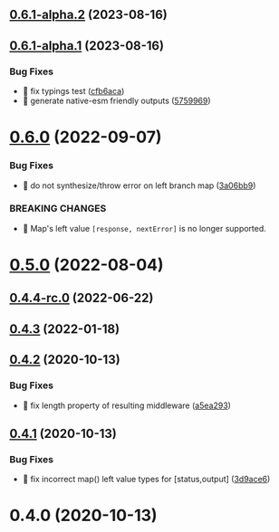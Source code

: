 ## [0.6.1-alpha.2](https://github.com/soul-codes/express-valued-middleware/compare/0.6.1-alpha.1...0.6.1-alpha.2) (2023-08-16)

## [0.6.1-alpha.1](https://github.com/soul-codes/express-valued-middleware/compare/0.6.0...0.6.1-alpha.1) (2023-08-16)


### Bug Fixes

* 🐛 fix typings test ([cfb6aca](https://github.com/soul-codes/express-valued-middleware/commit/cfb6acae27e3d1f06e85c2493654689114b02e67))
* 🐛 generate native-esm friendly outputs ([5759969](https://github.com/soul-codes/express-valued-middleware/commit/5759969663686275a8c2a5f1f27cd742924eae0f))

# [0.6.0](https://gitlab.com/soul-codes/express-valued-middleware/compare/0.5.0...0.6.0) (2022-09-07)


### Bug Fixes

* 🐛 do not synthesize/throw error on left branch map ([3a06bb9](https://gitlab.com/soul-codes/express-valued-middleware/commit/3a06bb998e411ffba43b5718b6dbd46a48b15aa0))


### BREAKING CHANGES

* 🧨 Map's left value `[response, nextError]` is no longer supported.

# [0.5.0](https://gitlab.com/soul-codes/express-valued-middleware/compare/0.4.4-rc.0...0.5.0) (2022-08-04)

## [0.4.4-rc.0](https://gitlab.com/soul-codes/express-valued-middleware/compare/0.4.3...0.4.4-rc.0) (2022-06-22)

## [0.4.3](https://gitlab.com/soul-codes/express-valued-middleware/compare/0.4.2...0.4.3) (2022-01-18)

## [0.4.2](https://gitlab.com/soul-codes/express-valued-middleware/compare/0.4.1...0.4.2) (2020-10-13)


### Bug Fixes

* 🐛 fix length property of resulting middleware ([a5ea293](https://gitlab.com/soul-codes/express-valued-middleware/commit/a5ea293c84dbc0b6bb7fe545378befb9d7528048))

## [0.4.1](https://gitlab.com/soul-codes/express-valued-middleware/compare/0.4.0...0.4.1) (2020-10-13)


### Bug Fixes

* 🐛 fix incorrect map() left value types for [status,output] ([3d9ace6](https://gitlab.com/soul-codes/express-valued-middleware/commit/3d9ace625d9a3147913de2e6a9bc04d5c9f5f727))

# 0.4.0 (2020-10-13)

